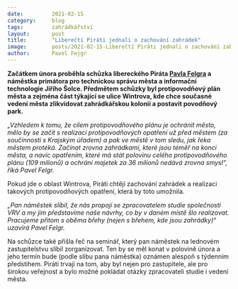 ```yaml
---
date:         2021-02-15
category:     blog
tags:         zahrádkářství 
layout:       post
title:        "Liberečtí Piráti jednali o zachování zahrádek"
image:        posts/2021-02-15-Liberečtí Piráti jednali o zachování zahrádek.jpg
author:       Pavel Fejgr
---
```


**Začátkem února proběhla schůzka libereckého Piráta [Pavla Felgra](https://liberecky.pirati.cz/lide/pavel-felgr) a náměstka primátora pro technickou správu města a informační technologie Jiřího Šolce. Předmětem schůzky byl protipovodňový plán města a zejména část týkající se ulice Wintrova, kde chce současné vedení města zlikvidovat zahrádkářskou kolonii a postavit povodňový park.**

*„Vzhledem k tomu, že cílem protipovodňového plánu je ochránit město, mělo by se začít s realizací protipovodňových opatření už před městem (za součinnosti s Krajským úřadem) a pak ve městě v tom sledu, jak řeka městem protéká. Začínat zrovna zahrádkami, které jsou téměř na konci města, a navíc opatřením, které má stát polovinu celého protipovodňového plánu (109 milionů) a ochrání majetek za 36 milionů nedává zrovna smysl“, říká Pavel Felgr.*

Pokud jde o oblast Wintrova, Piráti chtějí zachování zahrádek a realizaci takových protipovodňových opatření, která by toto umožnila.

*„Pan náměstek slíbil, že nás propojí se zpracovatelem studie společností VRV a my jim představíme naše návrhy, co by v daném místě šlo realizovat. Pracujeme přitom s oběma břehy (nejen s břehem, kde jsou zahrádky)“ uzavírá Pavel Felgr.*

Na schůzce také přišla řeč na seminář, který pan náměstek na lednovém zastupitelstvu slíbil zorganizovat. Ten by se měl konat v polovině února a jeho termín bude (podle slibu pana náměstka) oznámen alespoň s týdenním předstihem. Piráti trvají na tom, aby byl nejen pro zastupitele, ale pro širokou veřejnost a bylo možné pokládat otázky zpracovateli studie i vedení města.
